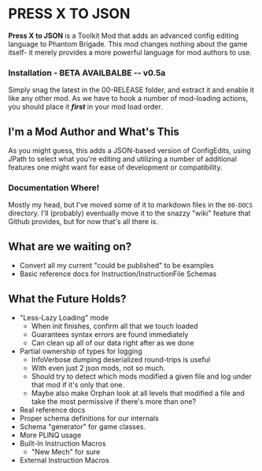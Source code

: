 ﻿# PRESS X TO JSON
**Press X to JSON** is a Toolkit Mod that adds an advanced
 config editing language to Phantom Brigade. This mod changes
 nothing about the game itself- it merely provides a more
 powerful language for mod authors to use.

### Installation - BETA AVAILBALBE -- v0.5a
Simply snag the latest in the 00-RELEASE folder, and extract it and
 enable it like any other mod.
 As we have to hook a number of mod-loading actions, you should
 place it ***first*** in your mod load order.


## I'm a Mod Author and What's This
As you might guess, this adds a JSON-based version of
 ConfigEdits, using JPath to select what you're editing and
 utilizing a number of additional features one might want for
 ease of development or compatibility.

### Documentation Where!
Mostly my head, but I've moved some of it to markdown files in the
 `00-DOCS` directory. I'll (probably) eventually move it to the
 snazzy "wiki" feature that Github provides, but for now that's all
 there is.

## What are we waiting on?
* Convert all my current "could be published" to be examples
* Basic reference docs for Instruction/InstructionFile Schemas

## What the Future Holds?
* "Less-Lazy Loading" mode
  * When init finishes, confirm all that we touch loaded
  * Guarantees syntax errors are found immediately
  * Can clean up all of our data right after as we done
* Partial ownership of types for logging
  * InfoVerbose dumping deserialized round-trips is useful
  * With even just 2 json mods, not so much.
  * Should try to detect which mods modified a given file
    and log under that mod if it's only that one.
  * Maybe also make Orphan look at all levels that modified
    a file and take the most permissive if there's more than
    one?
* Real reference docs
* Proper schema definitions for our internals
* Schema "generator" for game classes.
* More PLINQ usage
* Built-In Instruction Macros
  * "New Mech" for sure
* External Instruction Macros
